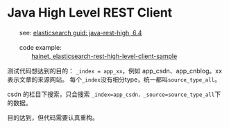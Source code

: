# Java High Level REST Client
　　see: [elasticsearch guid: java-rest-high, 6.4][EN, java-rest-high: 6.4]  

[EN, java-rest-high: 6.4]: https://www.elastic.co/guide/en/elasticsearch/client/java-rest/6.4/java-rest-high.html
　　code example:  
　　　　[hainet, elasticsearch-rest-high-level-client-sample](https://github.com/hainet/elasticsearch-rest-high-level-client-sample)

测试代码想达到的目的：
  `_index = app_xx`，例如 app_csdn、app_cnblog。xx 表示文章的来源网站。
  每个`_index`没有细分type，统一都叫`source_type_all`。
  
  csdn 的栏目下搜索，只会搜索 `_index=app_csdn，_source=source_type_all`下的数据。
  
目的达到，但代码需要认真重构。